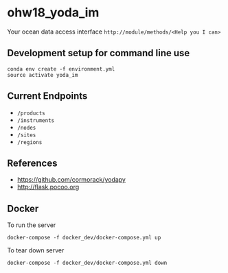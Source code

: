 # ohw18_yoda_im
Your ocean data access interface `http://module/methods/<Help you I can>`

## Development setup for command line use

```
conda env create -f environment.yml
source activate yoda_im
```

## Current Endpoints
- `/products`
- `/instruments`
- `/nodes`
- `/sites`
- `/regions`

## References

- <https://github.com/cormorack/yodapy>
- <http://flask.pocoo.org>

## Docker

To run the server

```
docker-compose -f docker_dev/docker-compose.yml up
```

To tear down server

```
docker-compose -f docker_dev/docker-compose.yml down
```
